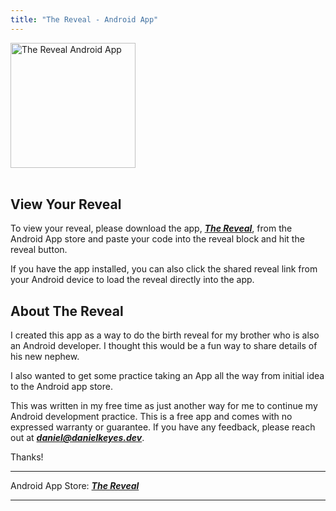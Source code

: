 ```yaml
---
title: "The Reveal - Android App"
---  
```


<img src="../img/TheRevealPlayStoreIcon.png" alt="The Reveal Android App"  width="200" height="200">
<br>
<br>

## View Your Reveal

To view your reveal, please download the app, ***[The Reveal](https://play.google.com/store/apps/details?id=dev.danielkeyes.thereveal)***, from the Android App store and paste your code into the reveal block and hit the reveal button. 

If you have the app installed, you can also click the shared reveal link from your Android device to load the reveal directly into the app.  

## About The Reveal

I created this app as a way to do the birth reveal for my brother who is also an Android developer. I thought this would be a fun way to share details of his new nephew.

I also wanted to get some practice taking an App all the way from initial idea to the Android app store. 

This was written in my free time as just another way for me to continue my Android development practice. This is a free app and comes with no expressed warranty or guarantee. If you have any feedback, please reach out at ***daniel@danielkeyes.dev***. 

Thanks!

---

Android App Store: ***[The Reveal](https://play.google.com/store/apps/details?id=dev.danielkeyes.thereveal)***

---

